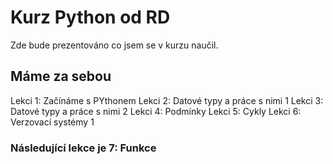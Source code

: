 # Kurz Python od RD
Zde bude prezentováno co jsem se v kurzu naučil.

## Máme za sebou
Lekci 1: Začínáme s PYthonem
Lekci 2: Datové typy a práce s nimi 1
Lekci 3: Datové typy a práce s nimi 2
Lekci 4: Podmínky
Lekci 5: Cykly
Lekci 6: Verzovací systémy 1

### Následující lekce je 7: Funkce